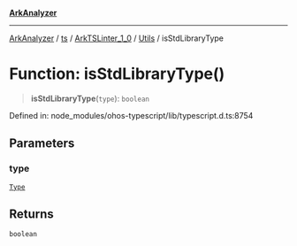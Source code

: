 [**ArkAnalyzer**](../../../../../../../../README.md)

***

[ArkAnalyzer](../../../../../../../../globals.md) / [ts](../../../../../README.md) / [ArkTSLinter\_1\_0](../../../README.md) / [Utils](../README.md) / isStdLibraryType

# Function: isStdLibraryType()

> **isStdLibraryType**(`type`): `boolean`

Defined in: node\_modules/ohos-typescript/lib/typescript.d.ts:8754

## Parameters

### type

[`Type`](../../../../../interfaces/Type.md)

## Returns

`boolean`
